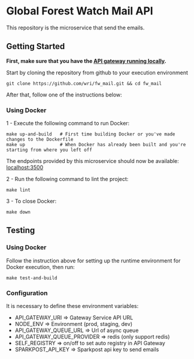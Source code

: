 # Global Forest Watch Mail API

This repository is the microservice that send the emails.

## Getting Started

**First, make sure that you have the [API gateway running
locally](https://github.com/wri/fw_api).**

Start by cloning the repository from github to your execution environment

```
git clone https://github.com/wri/fw_mail.git && cd fw_mail
```

After that, follow one of the instructions below:

### Using Docker

1 - Execute the following command to run Docker:

```shell
make up-and-build   # First time building Docker or you've made changes to the Dockerfile
make up             # When Docker has already been built and you're starting from where you left off
```

The endpoints provided by this microservice should now be available: [localhost:3500](http://localhost:3500)

2 - Run the following command to lint the project:

```shell
make lint
```

3 - To close Docker:

```shell
make down
```

## Testing

### Using Docker

Follow the instruction above for setting up the runtime environment for Docker execution, then run:
```shell
make test-and-build
```

### Configuration

It is necessary to define these environment variables:

* API_GATEWAY_URI => Gateway Service API URL
* NODE_ENV => Environment (prod, staging, dev)
* API_GATEWAY_QUEUE_URL => Url of async queue
* API_GATEWAY_QUEUE_PROVIDER => redis (only support redis)
* SELF_REGISTRY => on/off to set auto registry in API Gateway
* SPARKPOST_API_KEY => Sparkpost api key to send emails
